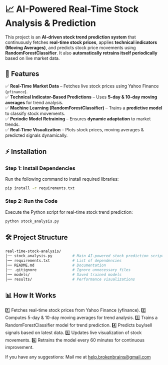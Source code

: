 # 📈 AI-Powered Real-Time Stock Analysis & Prediction  

This project is an **AI-driven stock trend prediction system** that continuously fetches **real-time stock prices**, applies **technical indicators (Moving Averages)**, and predicts stock price movements using **RandomForestClassifier**. It also **automatically retrains itself periodically** based on live market data.


## 📌 Features  
✅ **Real-Time Market Data** – Fetches live stock prices using Yahoo Finance (`yfinance`).  
✅ **Technical Indicator-Based Predictions** – Uses **5-day & 10-day moving averages** for trend analysis.  
✅ **Machine Learning (RandomForestClassifier)** – Trains a **predictive model** to classify stock movements.  
✅ **Periodic Model Retraining** – Ensures **dynamic adaptation** to market trends.  
✅ **Real-Time Visualization** – Plots stock prices, moving averages & predicted signals dynamically.  


## ⚡ Installation  

### Step 1: Install Dependencies  
Run the following command to install required libraries:  
```bash
pip install -r requirements.txt
```


### Step 2: Run the Code
Execute the Python script for real-time stock trend prediction:
```bash
python stock_analysis.py
```


## 🛠 Project Structure
```bash
real-time-stock-analysis/
│── stock_analysis.py         # Main AI-powered stock prediction script
│── requirements.txt          # List of dependencies
│── README.md                 # Documentation
│── .gitignore                # Ignore unnecessary files
│── models/                   # Saved trained models
│── results/                  # Performance visualizations
```


## 📊 How It Works
1️⃣ Fetches real-time stock prices from Yahoo Finance (yfinance).
2️⃣ Computes 5-day & 10-day moving averages for trend analysis.
3️⃣ Trains a RandomForestClassifier model for trend prediction.
4️⃣ Predicts buy/sell signals based on latest data.
5️⃣ Updates live visualization of stock movements.
6️⃣ Retrains the model every 60 minutes for continuous improvement.

If you have any suggestions: Mail me at help.brokenbrains@gmail.com
